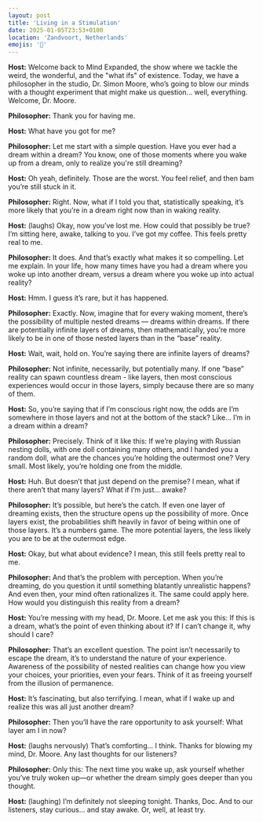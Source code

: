 ```yaml
---
layout: post
title: 'Living in a Stimulation'
date: 2025-01-05T23:53+0100
location: 'Zandvoort, Netherlands'
emojis: '📝'
---
```


<p><strong>Host:</strong> Welcome back to Mind Expanded, the show where we tackle the weird, the wonderful, and the "what ifs" of existence. Today, we have a philosopher in the studio, Dr. Simon Moore, who’s going to blow our minds with a thought experiment that might make us question... well, everything. Welcome, Dr. Moore.</p>
<p><strong>Philosopher:</strong> Thank you for having me.</p>
<p><strong>Host:</strong> What have you got for me?</p>
<p><strong>Philosopher:</strong> Let me start with a simple question. Have you ever had a dream within a dream? You know, one of those moments where you wake up from a dream, only to realize you're still dreaming?</p>
<p><strong>Host:</strong> Oh yeah, definitely. Those are the worst. You feel relief, and then bam you’re still stuck in it.</p>
<p><strong>Philosopher:</strong> Right. Now, what if I told you that, statistically speaking, it’s more likely that you’re in a dream right now than in waking reality.</p>
<p><strong>Host:</strong> (laughs) Okay, now you’ve lost me. How could that possibly be true? I’m sitting here, awake, talking to you. I’ve got my coffee. This feels pretty real to me.</p>
<p><strong>Philosopher:</strong> It does. And that’s exactly what makes it so compelling. Let me explain. In your life, how many times have you had a dream where you woke up into another dream, versus a dream where you woke up into actual reality?</p>
<p><strong>Host:</strong> Hmm. I guess it’s rare, but it has happened.</p>
<p><strong>Philosopher:</strong> Exactly. Now, imagine that for every waking moment, there’s the possibility of multiple nested dreams — dreams within dreams. If there are potentially infinite layers of dreams, then mathematically, you’re more likely to be in one of those nested layers than in the “base” reality.</p>
<p><strong>Host:</strong> Wait, wait, hold on. You’re saying there are infinite layers of dreams?</p>
<p><strong>Philosopher:</strong> Not infinite, necessarily, but potentially many. If one “base” reality can spawn countless dream - like layers, then most conscious experiences would occur in those layers, simply because there are so many of them.</p>
<p><strong>Host:</strong> So, you’re saying that if I’m conscious right now, the odds are I’m somewhere in those layers and not at the bottom of the stack? Like... I’m in a dream within a dream?</p>
<p><strong>Philosopher:</strong> Precisely. Think of it like this: If we’re playing with Russian nesting dolls, with one doll containing many others, and I handed you a random doll, what are the chances you’re holding the outermost one? Very small. Most likely, you’re holding one from the middle.</p>
<p><strong>Host:</strong> Huh. But doesn’t that just depend on the premise? I mean, what if there aren’t that many layers? What if I’m just... awake?</p>
<p><strong>Philosopher:</strong> It’s possible, but here’s the catch. If even one layer of dreaming exists, then the structure opens up the possibility of more. Once layers exist, the probabilities shift heavily in favor of being within one of those layers. It’s a numbers game. The more potential layers, the less likely you are to be at the outermost edge.</p>
<p><strong>Host:</strong> Okay, but what about evidence? I mean, this still feels pretty real to me.</p>
<p><strong>Philosopher:</strong> And that’s the problem with perception. When you’re dreaming, do you question it until something blatantly unrealistic happens? And even then, your mind often rationalizes it. The same could apply here. How would you distinguish this reality from a dream?</p>
<p><strong>Host:</strong> You’re messing with my head, Dr. Moore. Let me ask you this: If this is a dream, what’s the point of even thinking about it? If I can’t change it, why should I care?</p>
<p><strong>Philosopher:</strong> That’s an excellent question. The point isn’t necessarily to escape the dream, it’s to understand the nature of your experience. Awareness of the possibility of nested realities can change how you view your choices, your priorities, even your fears. Think of it as freeing yourself from the illusion of permanence.</p>
<p><strong>Host:</strong> It’s fascinating, but also terrifying. I mean, what if I wake up and realize this was all just another dream?</p>
<p><strong>Philosopher:</strong> Then you’ll have the rare opportunity to ask yourself: What layer am I in now?</p>
<p><strong>Host:</strong> (laughs nervously) That’s comforting... I think. Thanks for blowing my mind, Dr. Moore. Any last thoughts for our listeners?</p>
<p><strong>Philosopher:</strong> Only this: The next time you wake up, ask yourself whether you’ve truly woken up—or whether the dream simply goes deeper than you thought.</p>
<p><strong>Host:</strong> (laughing) I’m definitely not sleeping tonight. Thanks, Doc. And to our listeners, stay curious... and stay awake. Or, well, at least try.</p>